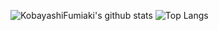 ![KobayashiFumiaki's github stats](https://github-readme-stats.vercel.app/api?username=KobayashiFumiaki&count_private=true&show_icons=true&theme=radical)
![Top Langs](https://github-readme-stats.vercel.app/api/top-langs/?username=KobayashiFumiaki&theme=radical)
